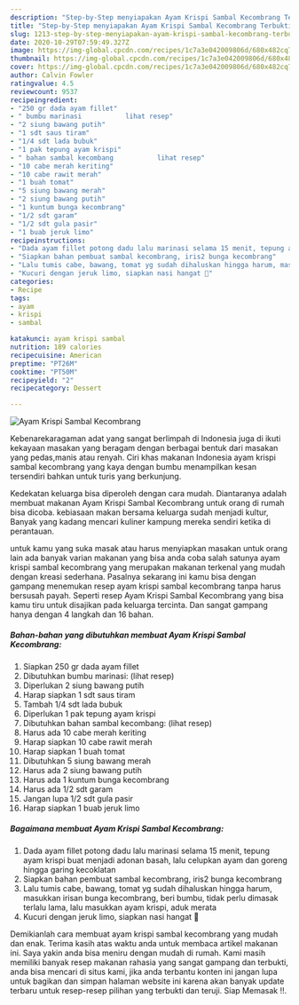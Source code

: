 ```yaml
---
description: "Step-by-Step menyiapakan Ayam Krispi Sambal Kecombrang Terbukti"
title: "Step-by-Step menyiapakan Ayam Krispi Sambal Kecombrang Terbukti"
slug: 1213-step-by-step-menyiapakan-ayam-krispi-sambal-kecombrang-terbukti
date: 2020-10-29T07:59:49.327Z
image: https://img-global.cpcdn.com/recipes/1c7a3e042009806d/680x482cq70/ayam-krispi-sambal-kecombrang-foto-resep-utama.jpg
thumbnail: https://img-global.cpcdn.com/recipes/1c7a3e042009806d/680x482cq70/ayam-krispi-sambal-kecombrang-foto-resep-utama.jpg
cover: https://img-global.cpcdn.com/recipes/1c7a3e042009806d/680x482cq70/ayam-krispi-sambal-kecombrang-foto-resep-utama.jpg
author: Calvin Fowler
ratingvalue: 4.5
reviewcount: 9537
recipeingredient:
- "250 gr dada ayam fillet"
- " bumbu marinasi           lihat resep"
- "2 siung bawang putih"
- "1 sdt saus tiram"
- "1/4 sdt lada bubuk"
- "1 pak tepung ayam krispi"
- " bahan sambal kecombang           lihat resep"
- "10 cabe merah keriting"
- "10 cabe rawit merah"
- "1 buah tomat"
- "5 siung bawang merah"
- "2 siung bawang putih"
- "1 kuntum bunga kecombrang"
- "1/2 sdt garam"
- "1/2 sdt gula pasir"
- "1 buab jeruk limo"
recipeinstructions:
- "Dada ayam fillet potong dadu lalu marinasi selama 15 menit, tepung ayam krispi buat menjadi adonan basah, lalu celupkan ayam dan goreng hingga garing kecoklatan"
- "Siapkan bahan pembuat sambal kecombrang, iris2 bunga kecombrang"
- "Lalu tumis cabe, bawang, tomat yg sudah dihaluskan hingga harum, masukkan irisan bunga kecombrang, beri bumbu, tidak perlu dimasak terlalu lama, lalu masukkan ayam krispi, aduk merata"
- "Kucuri dengan jeruk limo, siapkan nasi hangat 🤗"
categories:
- Recipe
tags:
- ayam
- krispi
- sambal

katakunci: ayam krispi sambal 
nutrition: 189 calories
recipecuisine: American
preptime: "PT26M"
cooktime: "PT50M"
recipeyield: "2"
recipecategory: Dessert

---
```



![Ayam Krispi Sambal Kecombrang](https://img-global.cpcdn.com/recipes/1c7a3e042009806d/680x482cq70/ayam-krispi-sambal-kecombrang-foto-resep-utama.jpg)

Kebenarekaragaman adat yang sangat berlimpah di Indonesia juga di ikuti kekayaan masakan yang beragam dengan berbagai bentuk dari masakan yang pedas,manis atau renyah. Ciri khas makanan Indonesia ayam krispi sambal kecombrang yang kaya dengan bumbu menampilkan kesan tersendiri bahkan untuk turis yang berkunjung.


Kedekatan keluarga bisa diperoleh dengan cara mudah. Diantaranya adalah membuat makanan Ayam Krispi Sambal Kecombrang untuk orang di rumah bisa dicoba. kebiasaan makan bersama keluarga sudah menjadi kultur, Banyak yang kadang mencari kuliner kampung mereka sendiri ketika di perantauan.



untuk kamu yang suka masak atau harus menyiapkan masakan untuk orang lain ada banyak varian makanan yang bisa anda coba salah satunya ayam krispi sambal kecombrang yang merupakan makanan terkenal yang mudah dengan kreasi sederhana. Pasalnya sekarang ini kamu bisa dengan gampang menemukan resep ayam krispi sambal kecombrang tanpa harus bersusah payah.
Seperti resep Ayam Krispi Sambal Kecombrang yang bisa kamu tiru untuk disajikan pada keluarga tercinta. Dan sangat gampang hanya dengan 4 langkah dan 16 bahan.


<!--inarticleads1-->

##### Bahan-bahan yang dibutuhkan membuat Ayam Krispi Sambal Kecombrang:

1. Siapkan 250 gr dada ayam fillet
1. Dibutuhkan  bumbu marinasi:           (lihat resep)
1. Diperlukan 2 siung bawang putih
1. Harap siapkan 1 sdt saus tiram
1. Tambah 1/4 sdt lada bubuk
1. Diperlukan 1 pak tepung ayam krispi
1. Dibutuhkan  bahan sambal kecombang:           (lihat resep)
1. Harus ada 10 cabe merah keriting
1. Harap siapkan 10 cabe rawit merah
1. Harap siapkan 1 buah tomat
1. Dibutuhkan 5 siung bawang merah
1. Harus ada 2 siung bawang putih
1. Harus ada 1 kuntum bunga kecombrang
1. Harus ada 1/2 sdt garam
1. Jangan lupa 1/2 sdt gula pasir
1. Harap siapkan 1 buab jeruk limo




<!--inarticleads2-->

##### Bagaimana membuat  Ayam Krispi Sambal Kecombrang:

1. Dada ayam fillet potong dadu lalu marinasi selama 15 menit, tepung ayam krispi buat menjadi adonan basah, lalu celupkan ayam dan goreng hingga garing kecoklatan
1. Siapkan bahan pembuat sambal kecombrang, iris2 bunga kecombrang
1. Lalu tumis cabe, bawang, tomat yg sudah dihaluskan hingga harum, masukkan irisan bunga kecombrang, beri bumbu, tidak perlu dimasak terlalu lama, lalu masukkan ayam krispi, aduk merata
1. Kucuri dengan jeruk limo, siapkan nasi hangat 🤗




Demikianlah cara membuat ayam krispi sambal kecombrang yang mudah dan enak. Terima kasih atas waktu anda untuk membaca artikel makanan ini. Saya yakin anda bisa meniru dengan mudah di rumah. Kami masih memiliki banyak resep makanan rahasia yang sangat gampang dan terbukti, anda bisa mencari di situs kami, jika anda terbantu konten ini jangan lupa untuk bagikan dan simpan halaman website ini karena akan banyak update terbaru untuk resep-resep pilihan yang terbukti dan teruji. Siap Memasak !!. 
